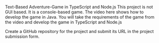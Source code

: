 Text-Based Adventure-Game in TypeScript and Node.js
This project is not GUI based. It is a console-based game. The video here shows how to develop the game in Java. You will take the requirements of the game from the video and develop the game in TypeScript and Node.js

Create a GitHub repository for the project and submit its URL in the project submission form.
